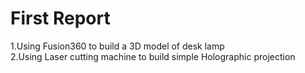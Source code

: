 # First Report 
1.Using Fusion360 to build a 3D model of desk lamp<br>
2.Using Laser cutting machine to build simple Holographic projection
